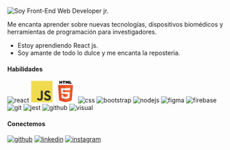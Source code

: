 
![Soy Front-End Web Developer jr.](https://media-exp2.licdn.com/dms/image/C4E16AQEReK9g_Jwwgw/profile-displaybackgroundimage-shrink_200_800/0/1654526687002?e=1660780800&v=beta&t=gTPt8w7xM27_yBY5rhvYznswbUqOjEsf9eGmDdRpQ3s)

Me encanta aprender sobre nuevas tecnologías, dispositivos biomédicos y herramientas de programación para investigadores. 

- Estoy aprendiendo React js.
- Soy amante de todo lo dulce y me encanta la reposteria.

#### Habilidades
<img src='https://www.vectorlogo.zone/logos/reactjs/reactjs-icon.svg' alt='react' height='50'> <img src='https://raw.githubusercontent.com/devicons/devicon/master/icons/javascript/javascript-original.svg' alt='javascript' height='50'> <img src='https://raw.githubusercontent.com/devicons/devicon/master/icons/html5/html5-original-wordmark.svg' alt='html' height='50'> <img src='https://www.vectorlogo.zone/logos/w3_css/w3_css-official.svg' alt='css' height='50'> <img src='https://www.vectorlogo.zone/logos/getbootstrap/getbootstrap-icon.svg' alt='bootstrap' height='50'> <img src='https://www.vectorlogo.zone/logos/nodejs/nodejs-ar21.svg' alt='nodejs' height='50'> <img src='https://www.vectorlogo.zone/logos/figma/figma-icon.svg' alt='figma' height='50'>
<img src='https://www.vectorlogo.zone/logos/firebase/firebase-icon.svg' alt='firebase' height='50'> <img src='https://www.vectorlogo.zone/logos/git-scm/git-scm-icon.svg' alt='git' height='50'>  <img src='https://www.vectorlogo.zone/logos/jestjsio/jestjsio-icon.svg' alt='jest' height='50'>  <img src='https://www.vectorlogo.zone/logos/github/github-tile.svg' alt='github' height='50'>  <img src='https://www.vectorlogo.zone/logos/visualstudio_code/visualstudio_code-icon.svg' alt='visual' height='50'>

#### Conectemos
[<img src='https://cdn.jsdelivr.net/npm/simple-icons@3.0.1/icons/github.svg' alt='github' height='40'>](https://github.com/yaisa03)  [<img src='https://cdn.jsdelivr.net/npm/simple-icons@3.0.1/icons/linkedin.svg' alt='linkedin' height='40'>](https://www.linkedin.com/in/yaisa-arteaga/)  [<img src='https://cdn.jsdelivr.net/npm/simple-icons@3.0.1/icons/instagram.svg' alt='instagram' height='40'>](https://www.instagram.com/lovely_yaisa/)  
